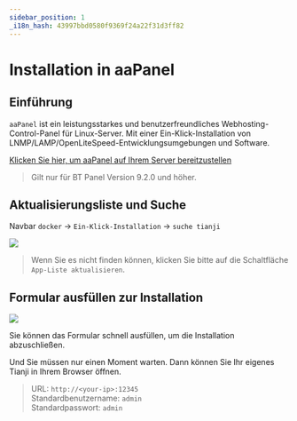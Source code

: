 ```yaml
---
sidebar_position: 1
_i18n_hash: 43997bbd0580f9369f24a22f31d3ff82
---
```

# Installation in aaPanel

## Einführung

`aaPanel` ist ein leistungsstarkes und benutzerfreundliches Webhosting-Control-Panel für Linux-Server. Mit einer Ein-Klick-Installation von LNMP/LAMP/OpenLiteSpeed-Entwicklungsumgebungen und Software.

[Klicken Sie hier, um aaPanel auf Ihrem Server bereitzustellen](https://www.aapanel.com/new/download.html?r=dk_tianji)

> Gilt nur für BT Panel Version 9.2.0 und höher.

## Aktualisierungsliste und Suche

Navbar `docker` -> `Ein-Klick-Installation` -> `suche tianji`

![](/img/docs/aapanel/1.png)

> Wenn Sie es nicht finden können, klicken Sie bitte auf die Schaltfläche `App-Liste aktualisieren`.

## Formular ausfüllen zur Installation

![](/img/docs/aapanel/2.png)

Sie können das Formular schnell ausfüllen, um die Installation abzuschließen.

Und Sie müssen nur einen Moment warten. Dann können Sie Ihr eigenes Tianji in Ihrem Browser öffnen.

> URL: `http://<your-ip>:12345`  
> Standardbenutzername: `admin`  
> Standardpasswort: `admin`  
